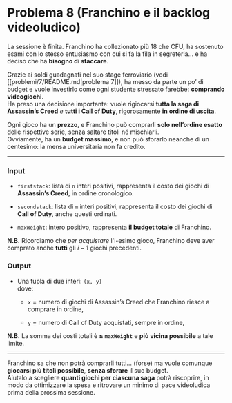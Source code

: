 # Problema 8 (**Franchino e il backlog videoludico**)

La sessione è finita. Franchino ha collezionato più 18 che CFU, ha sostenuto esami con lo stesso entusiasmo con cui si fa la fila in segreteria… e ha deciso che ha **bisogno di staccare**.

Grazie ai soldi guadagnati nel suo stage ferroviario (vedi [[problemi/7/README.md|problema 7]]), ha messo da parte un po’ di budget e vuole investirlo come ogni studente stressato farebbe: **comprando videogiochi**.  
Ha preso una decisione importante: vuole rigiocarsi **tutta la saga di Assassin’s Creed** _e_ **tutti i Call of Duty**, rigorosamente **in ordine di uscita**.

Ogni gioco ha un **prezzo**, e Franchino può comprarli **solo nell’ordine esatto** delle rispettive serie, senza saltare titoli né mischiarli.  
Ovviamente, ha un **budget massimo**,  e non può sforarlo neanche di un centesimo: la mensa universitaria non fa credito.

---

### **Input**

- `firststack`: lista di `n` interi positivi, rappresenta il costo dei giochi di **Assassin’s Creed**, in ordine cronologico.
    
- `secondstack`: lista di `m` interi positivi, rappresenta il costo dei giochi di **Call of Duty**, anche questi ordinati.
    
- `maxWeight`: intero positivo, rappresenta **il budget totale** di Franchino.

**N.B.** Ricordiamo che *per acquistare* l'i-esimo gioco, Franchino deve aver comprato anche **tutti** gli $i-1$ giochi precedenti.
### **Output**

- Una tupla di due interi: `(x, y)`  
    dove:
    - `x` = numero di giochi di Assassin’s Creed che Franchino riesce a comprare in ordine,
        
    - `y` = numero di Call of Duty acquistati, sempre in ordine,
        
**N.B.** La somma dei costi totali è **$\le$ `maxWeight`** e **più vicina possibile** a tale limite.

---

Franchino sa che non potrà comprarli tutti… (forse) ma vuole comunque **giocarsi più titoli possibile**, **senza sforare** il suo budget.  
Aiutalo a scegliere **quanti giochi per ciascuna saga** potrà riscoprire, in modo da ottimizzare la spesa e ritrovare un minimo di pace videoludica prima della prossima sessione.